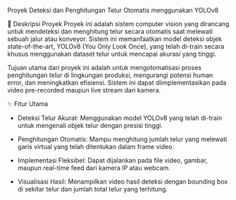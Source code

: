 <h>Proyek Deteksi dan Penghitungan Telur Otomatis menggunakan YOLOv8</h>

📖 Deskripsi Proyek
Proyek ini adalah sistem computer vision yang dirancang untuk mendeteksi dan menghitung telur secara otomatis saat melewati sebuah jalur atau konveyor. Sistem ini memanfaatkan model deteksi objek state-of-the-art, YOLOv8 (You Only Look Once), yang telah di-train secara khusus menggunakan dataset telur untuk mencapai akurasi yang tinggi.

Tujuan utama dari proyek ini adalah untuk mengotomatisasi proses penghitungan telur di lingkungan produksi, mengurangi potensi human error, dan meningkatkan efisiensi. Sistem ini dapat diimplementasikan pada video pre-recorded maupun live stream dari kamera.

✨ Fitur Utama
- Deteksi Telur Akurat: Menggunakan model YOLOv8 yang telah di-train untuk mengenali objek telur dengan presisi tinggi.

- Penghitungan Otomatis: Mampu menghitung jumlah telur yang melewati garis virtual yang telah ditentukan dalam frame video.

- Implementasi Fleksibel: Dapat dijalankan pada file video, gambar, maupun real-time feed dari kamera IP atau webcam.

- Visualisasi Hasil: Menampilkan video hasil deteksi dengan bounding box di sekitar telur dan jumlah total telur yang terhitung.